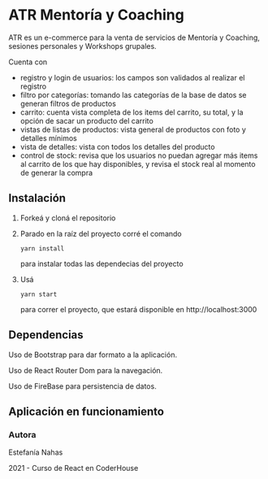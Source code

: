 # ATR Mentoría y Coaching

ATR es un e-commerce para la venta de servicios de Mentoría y Coaching, sesiones personales y Workshops grupales.

Cuenta con

- registro y login de usuarios: los campos son validados al realizar el registro
- filtro por categorías: tomando las categorías de la base de datos se generan filtros de productos
- carrito: cuenta vista completa de los items del carrito, su total, y la opción de sacar un producto del carrito
- vistas de listas de productos: vista general de productos con foto y detalles mínimos
- vista de detalles: vista con todos los detalles del producto 
- control de stock: revisa que los usuarios no puedan agregar más items al carrito de los que hay disponibles, y revisa el stock real al momento de generar la compra

## Instalación

1. Forkeá y cloná el repositorio

2. Parado en la raíz del proyecto corré el comando 

   ```
   yarn install
   ```

    para instalar todas las dependecias del proyecto

3. Usá 

   ```
   yarn start
   ```

    para correr el proyecto, que estará disponible en http://localhost:3000



## Dependencias

Uso de Bootstrap para dar formato a la aplicación.

Uso de React Router Dom para la navegación.

Uso de FireBase para persistencia de datos.


## Aplicación en funcionamiento


### Autora

Estefanía Nahas

2021 - Curso de React en CoderHouse

